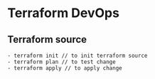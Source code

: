 # Terraform DevOps #

## Terraform source ##

    - terraform init // to init terraform source
    - terraform plan // to test change
    - terraform apply // to apply change
